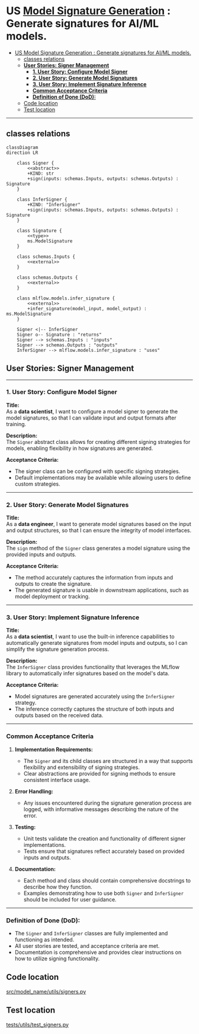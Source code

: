 # US [Model Signature Generation](./backlog_mlops_regresion.md) : Generate signatures for AI/ML models.

- [US Model Signature Generation : Generate signatures for AI/ML models.](#us-model-signature-generation--generate-signatures-for-aiml-models)
  - [classes relations](#classes-relations)
  - [**User Stories: Signer Management**](#user-stories-signer-management)
    - [**1. User Story: Configure Model Signer**](#1-user-story-configure-model-signer)
    - [**2. User Story: Generate Model Signatures**](#2-user-story-generate-model-signatures)
    - [**3. User Story: Implement Signature Inference**](#3-user-story-implement-signature-inference)
    - [**Common Acceptance Criteria**](#common-acceptance-criteria)
    - [**Definition of Done (DoD):**](#definition-of-done-dod)
  - [Code location](#code-location)
  - [Test location](#test-location)

------------

## classes relations

```mermaid
classDiagram
direction LR

    class Signer {
        <<abstract>>
        +KIND: str
        +sign(inputs: schemas.Inputs, outputs: schemas.Outputs) : Signature
    }

    class InferSigner {
        +KIND: "InferSigner"
        +sign(inputs: schemas.Inputs, outputs: schemas.Outputs) : Signature
    }

    class Signature {
        <<type>>
        ms.ModelSignature
    }

    class schemas.Inputs {
        <<external>>
    }

    class schemas.Outputs {
        <<external>>
    }

    class mlflow.models.infer_signature {
        <<external>>
        +infer_signature(model_input, model_output) : ms.ModelSignature
    }

    Signer <|-- InferSigner
    Signer o-- Signature : "returns"
    Signer --> schemas.Inputs : "inputs"
    Signer --> schemas.Outputs : "outputs"
    InferSigner --> mlflow.models.infer_signature : "uses"

```

## **User Stories: Signer Management**

---

### **1. User Story: Configure Model Signer**

**Title:**  
As a **data scientist**, I want to configure a model signer to generate the model signatures, so that I can validate input and output formats after training.

**Description:**  
The `Signer` abstract class allows for creating different signing strategies for models, enabling flexibility in how signatures are generated.

**Acceptance Criteria:**  
- The signer class can be configured with specific signing strategies.
- Default implementations may be available while allowing users to define custom strategies.

---

### **2. User Story: Generate Model Signatures**

**Title:**  
As a **data engineer**, I want to generate model signatures based on the input and output structures, so that I can ensure the integrity of model interfaces.

**Description:**  
The `sign` method of the `Signer` class generates a model signature using the provided inputs and outputs.

**Acceptance Criteria:**  
- The method accurately captures the information from inputs and outputs to create the signature.
- The generated signature is usable in downstream applications, such as model deployment or tracking.

---

### **3. User Story: Implement Signature Inference**

**Title:**  
As a **data scientist**, I want to use the built-in inference capabilities to automatically generate signatures from model inputs and outputs, so I can simplify the signature generation process.

**Description:**  
The `InferSigner` class provides functionality that leverages the MLflow library to automatically infer signatures based on the model's data.

**Acceptance Criteria:**  
- Model signatures are generated accurately using the `InferSigner` strategy.
- The inference correctly captures the structure of both inputs and outputs based on the received data.

---

### **Common Acceptance Criteria**

1. **Implementation Requirements:**
   - The `Signer` and its child classes are structured in a way that supports flexibility and extensibility of signing strategies.
   - Clear abstractions are provided for signing methods to ensure consistent interface usage.

2. **Error Handling:**
   - Any issues encountered during the signature generation process are logged, with informative messages describing the nature of the error.

3. **Testing:**
   - Unit tests validate the creation and functionality of different signer implementations.
   - Tests ensure that signatures reflect accurately based on provided inputs and outputs.

4. **Documentation:**
   - Each method and class should contain comprehensive docstrings to describe how they function.
   - Examples demonstrating how to use both `Signer` and `InferSigner` should be included for user guidance.

---

### **Definition of Done (DoD):** 

- The `Signer` and `InferSigner` classes are fully implemented and functioning as intended.
- All user stories are tested, and acceptance criteria are met.
- Documentation is comprehensive and provides clear instructions on how to utilize signing functionality.

## Code location

[src/model_name/utils/signers.py](../src/model_name/utils/signers.py)

## Test location

[tests/utils/test_signers.py](../tests/utils/test_signers.py)
